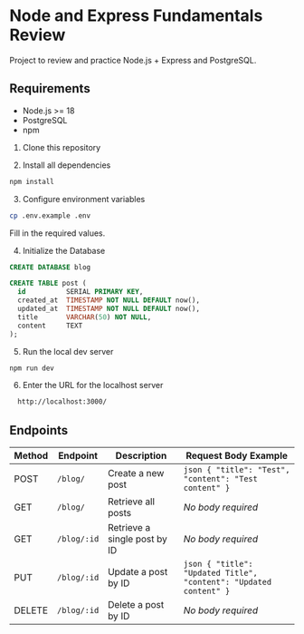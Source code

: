 # Node and Express Fundamentals Review 
Project to review and practice Node.js + Express and PostgreSQL.

## Requirements

- Node.js >= 18
- PostgreSQL
- npm

1. Clone this repository

2. Install all dependencies
```sh
npm install
```
3. Configure environment variables
```sh
cp .env.example .env
```
Fill in the required values.

4. Initialize the Database
```sql
CREATE DATABASE blog

CREATE TABLE post (
  id          SERIAL PRIMARY KEY,
  created_at  TIMESTAMP NOT NULL DEFAULT now(),
  updated_at  TIMESTAMP NOT NULL DEFAULT now(),
  title       VARCHAR(50) NOT NULL,
  content     TEXT
);
```

5. Run the local dev server
```sh
npm run dev
```
6. Enter the URL for the localhost server
```sh
  http://localhost:3000/
```
## Endpoints
| Method | Endpoint     | Description                  | Request Body Example                                               |
| ------ | ------------ | ---------------------------- | ------------------------------------------------------------------ |
| POST   | `/blog/`     | Create a new post            | `json { "title": "Test", "content": "Test content" } `             |
| GET    | `/blog/`     | Retrieve all posts           | *No body required*                                                 |
| GET    | `/blog/:id`  | Retrieve a single post by ID | *No body required*                                                 |
| PUT    | `/blog/:id`  | Update a post by ID          | `json { "title": "Updated Title", "content": "Updated content" } ` |
| DELETE | `/blog/:id`  | Delete a post by ID          | *No body required*                                                 |

